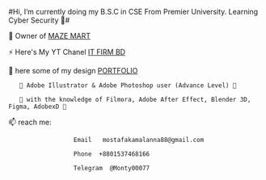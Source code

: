 #Hi, I’m currently doing my B.S.C in CSE From Premier University. Learning Cyber Security 🍒#

👕 Owner of [MAZE MART](https://www.facebook.com/mazemart360)

⚡ Here's My YT Chanel [IT FIRM BD](https://www.youtube.com/c/ITFirmBD1971)

🍔 here some of my design [PORTFOLIO](https://dribbble.com/Assadkamal007)
       
       🍔 Adobe Illustrator & Adobe Photoshop user (Advance Level) 🍔
       
       🍔 with the knowledge of Filmora, Adobe After Effect, Blender 3D, Figma, AdobexD 🍔

 📫 reach me:  
                     
                      Email   mostafakamalanna88@gmail.com
                    
                      Phone  +8801537468166
                      
                      Telegram  @Monty00077


